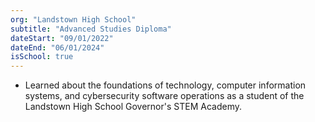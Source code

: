 ```yaml
---
org: "Landstown High School"
subtitle: "Advanced Studies Diploma"
dateStart: "09/01/2022"
dateEnd: "06/01/2024"
isSchool: true
---
```

* Learned about the foundations of technology, computer information systems, and cybersecurity software operations as a student of the Landstown High School Governor's STEM Academy.
